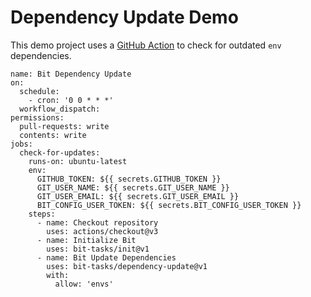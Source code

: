 # Dependency Update Demo

This demo project uses a [GitHub Action](https://github.com/bitdev-community/dependency-update-demo/blob/main/.github/workspaces/dependency-update.yml) to check for outdated `env` dependencies.

```
name: Bit Dependency Update
on:
  schedule:
    - cron: '0 0 * * *'
  workflow_dispatch:
permissions:
  pull-requests: write
  contents: write
jobs:
  check-for-updates:
    runs-on: ubuntu-latest
    env:
      GITHUB_TOKEN: ${{ secrets.GITHUB_TOKEN }}
      GIT_USER_NAME: ${{ secrets.GIT_USER_NAME }}
      GIT_USER_EMAIL: ${{ secrets.GIT_USER_EMAIL }}
      BIT_CONFIG_USER_TOKEN: ${{ secrets.BIT_CONFIG_USER_TOKEN }}
    steps:
      - name: Checkout repository
        uses: actions/checkout@v3
      - name: Initialize Bit
        uses: bit-tasks/init@v1
      - name: Bit Update Dependencies
        uses: bit-tasks/dependency-update@v1
        with:
          allow: 'envs'
```
